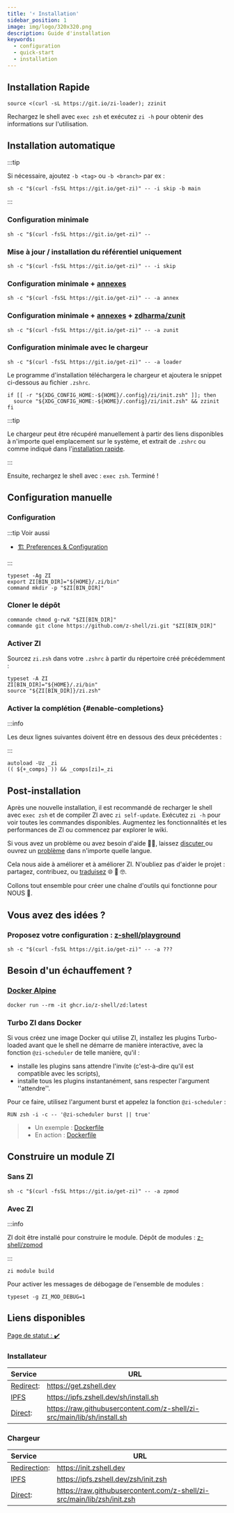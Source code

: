 ```yaml
---
title: '⚡️ Installation'
sidebar_position: 1
image: img/logo/320x320.png
description: Guide d'installation
keywords:
  - configuration
  - quick-start
  - installation
---
```


## <i class="fas fa-spinner fa-spin"></i> Installation Rapide

```shell title="~/.zshrc"
source <(curl -sL https://git.io/zi-loader); zzinit
```

Rechargez le shell avec `exec zsh` et exécutez `zi -h` pour obtenir des informations sur l'utilisation.

## <i class="fas fa-spinner fa-spin"></i> Installation automatique

:::tip

Si nécessaire, ajoutez `-b <tag>` ou `-b <branch>` par ex :

```shell
sh -c "$(curl -fsSL https://git.io/get-zi)" -- -i skip -b main
```

:::

### <i class="fa-solid fa-code"></i> Configuration minimale

```shell
sh -c "$(curl -fsSL https://git.io/get-zi)" --
```

### <i class="fa-solid fa-code-compare"></i> Mise à jour / installation du référentiel uniquement

```shell
sh -c "$(curl -fsSL https://git.io/get-zi)" -- -i skip
```

### <i class="fa-solid fa-code-branch"></i> Configuration minimale + <a href="/ecosystem/annexes">annexes</a>

```shell
sh -c "$(curl -fsSL https://git.io/get-zi)" -- -a annex
```

### <i class="fa-solid fa-code-fork"></i> Configuration minimale + <a href="/ecosystem/annexes">annexes</a> + <a href="https://github.com/zdharma/zunit">zdharma/zunit</a>

```shell
sh -c "$(curl -fsSL https://git.io/get-zi)" -- -a zunit
```

### <i class="fa-solid fa-gears"></i> Configuration minimale avec le chargeur

```shell
sh -c "$(curl -fsSL https://git.io/get-zi)" -- -a loader
```

Le programme d'installation téléchargera le chargeur et ajoutera le snippet ci-dessous au fichier `.zshrc`.

```shell showLineNumbers
if [[ -r "${XDG_CONFIG_HOME:-${HOME}/.config}/zi/init.zsh" ]]; then
  source "${XDG_CONFIG_HOME:-${HOME}/.config}/zi/init.zsh" && zzinit
fi
```

:::tip

Le chargeur peut être récupéré manuellement à partir des liens disponibles [](#loader) à n'importe quel emplacement sur le système, et extrait de `.zshrc` ou comme indiqué dans l'[installation rapide](#-quick-setup).

:::

Ensuite, rechargez le shell avec : `exec zsh`. Terminé !

## <i class="fas fa-spinner fa-spin"></i> Configuration manuelle

### <i class="fa-solid fa-code-branch"></i> Configuration

:::tip Voir aussi

- [🏗 Preferences & Configuration][13]

:::

```shell showLineNumbers
typeset -Ag ZI
export ZI[BIN_DIR]="${HOME}/.zi/bin"
command mkdir -p "$ZI[BIN_DIR]"
```

### <i class="fa-brands fa-git-alt"></i> Cloner le dépôt

```shell showLineNumbers
commande chmod g-rwX "$ZI[BIN_DIR]"
commande git clone https://github.com/z-shell/zi.git "$ZI[BIN_DIR]"
```

### <i class="fa-solid fa-circle-nodes"></i> Activer ZI

Sourcez `zi.zsh` dans votre `.zshrc` à partir du répertoire créé précédemment :

```shell showLineNumbers
typeset -A ZI
ZI[BIN_DIR]="${HOME}/.zi/bin"
source "${ZI[BIN_DIR]}/zi.zsh"
```

### <i class="fa-solid fa-circle-nodes"></i> Activer la complétion {#enable-completions}

:::info

Les deux lignes suivantes doivent être en dessous des deux précédentes :

:::

```shell showLineNumbers
autoload -Uz _zi
(( ${+_comps} )) && _comps[zi]=_zi
```

## <i class="fas fa-spinner fa-spin"></i> Post-installation

Après une nouvelle installation, il est recommandé de recharger le shell avec `exec zsh` et de compiler ZI avec `zi self-update`. Exécutez `zi -h` pour voir toutes les commandes disponibles. Augmentez les fonctionnalités et les performances de ZI ou commencez par explorer le wiki.

Si vous avez un problème ou avez besoin d'aide 🤦‍♂️, laissez [discuter ][7] ou ouvrez un [problème][6] dans n'importe quelle langue.

Cela nous aide à améliorer et à améliorer ZI. N'oubliez pas d'aider le projet : partagez, contribuez, ou [traduisez][8] 🌐 🥰 🤓.

Collons tout ensemble pour créer une chaîne d'outils qui fonctionne pour NOUS 🚀.

## <i class="fas fa-sync-alt fa-spin"></i> Vous avez des idées ?

### <i class="fa-solid fa-list-check"></i> Proposez votre configuration : <a href="https://github.com/z-shell/playground">z-shell/playground</a>

```shell
sh -c "$(curl -fsSL https://git.io/get-zi)" -- -a ???
```

## <i class="fas fa-sync-alt fa-spin"></i> Besoin d'un échauffement ?

### <i class="fa-brands fa-docker"></i> <a href="https://github.com/z-shell/zd/pkgs/container/zd">Docker Alpine</a>

```shell
docker run --rm -it ghcr.io/z-shell/zd:latest
```

### <i class="fa-brands fa-docker"></i> Turbo ZI dans Docker

Si vous créez une image Docker qui utilise ZI, installez les plugins Turbo-loaded avant que le shell ne démarre de manière interactive, avec la fonction `@zi-scheduler` de telle manière, qu'il :

- installe les plugins sans attendre l'invite (c'est-à-dire qu'il est compatible avec les scripts),
- installe tous les plugins instantanément, sans respecter l'argument ''attendre''.

Pour ce faire, utilisez l'argument burst et appelez la fonction `@zi-scheduler` :

```docker
RUN zsh -i -c -- '@zi-scheduler burst || true'
```

> - Un exemple : [Dockerfile][11]
> - En action : [Dockerfile][12]

## <i class="fas fa-cog fa-pulse"></i> Construire un module ZI

### <i class="fa-solid fa-compass-drafting"></i> Sans ZI

```shell
sh -c "$(curl -fsSL https://git.io/get-zi)" -- -a zpmod
```

### <i class="fa-solid fa-screwdriver-wrench"></i> Avec ZI

:::info

ZI doit être installé pour construire le module. Dépôt de modules : [z-shell/zpmod][9]

:::

```shell
zi module build
```

Pour activer les messages de débogage de l'ensemble de modules :

```shell
typeset -g ZI_MOD_DEBUG=1
```

## <i class="fas fa-sync-alt fa-spin"></i> Liens disponibles

[Page de statut : :heavy_check_mark:][10]

### Installateur

| Service        | URL                                                                       |
|:-------------- | ------------------------------------------------------------------------- |
| [Redirect][1]: | <https://get.zshell.dev>                                                  |
| [IPFS][2]      | <https://ipfs.zshell.dev/sh/install.sh>                                   |
| [Direct][5]:   | <https://raw.githubusercontent.com/z-shell/zi-src/main/lib/sh/install.sh> |

### Chargeur

| Service           | URL                                                                      |
|:----------------- | ------------------------------------------------------------------------ |
| [Redirection][3]: | <https://init.zshell.dev>                                                |
| [IPFS][2]         | <https://ipfs.zshell.dev/zsh/init.zsh>                                   |
| [Direct][4]:      | <https://raw.githubusercontent.com/z-shell/zi-src/main/lib/zsh/init.zsh> |

[1]: https://get.zshell.dev
[2]: https://ipfs.io
[3]: https://init.zshell.dev
[4]: https://raw.githubusercontent.com/z-shell/zi-src/main/lib/zsh/init.zsh
[5]: https://raw.githubusercontent.com/z-shell/zi-src/main/lib/sh/install.sh
[6]: https://github.com/z-shell/zi/issues/new/choose
[7]: https://github.com/orgs/z-shell/discussions/new
[8]: https://digitalclouds.crowdin.com/z-shell
[9]: https://github.com/z-shell/zpmod
[10]: https://status.zshell.dev
[11]: https://github.com/robobenklein/configs/blob/master/Dockerfile
[12]: https://github.com/z-shell/playground
[13]: /docs/guides/customization
